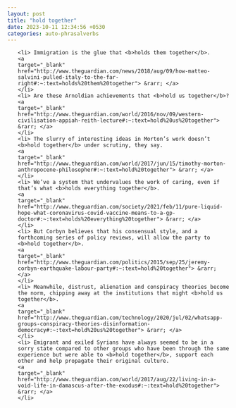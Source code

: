 ```yaml
---
layout: post
title: "hold together"
date: 2023-10-11 12:34:56 +0530
categories: auto-phrasalverbs
---
```

<ol>

    <li> Immigration is the glue that <b>holds them together</b>.
    <a 
    target="_blank" 
    href="http://www.theguardian.com/news/2018/aug/09/how-matteo-salvini-pulled-italy-to-the-far-right#:~:text=holds%20them%20together"> &rarr; </a>
    </li>
    <li> Are these Arnoldian achievements that <b>hold us together</b>?
    <a 
    target="_blank" 
    href="http://www.theguardian.com/world/2016/nov/09/western-civilisation-appiah-reith-lecture#:~:text=hold%20us%20together"> &rarr; </a>
    </li>
    <li> The slurry of interesting ideas in Morton’s work doesn’t <b>hold together</b> under scrutiny, they say.
    <a 
    target="_blank" 
    href="http://www.theguardian.com/world/2017/jun/15/timothy-morton-anthropocene-philosopher#:~:text=hold%20together"> &rarr; </a>
    </li>
    <li> We’ve a system that undervalues the work of caring, even if that’s what <b>holds everything together</b>.
    <a 
    target="_blank" 
    href="http://www.theguardian.com/society/2021/feb/11/pure-liquid-hope-what-coronavirus-covid-vaccine-means-to-a-gp-doctor#:~:text=holds%20everything%20together"> &rarr; </a>
    </li>
    <li> But Corbyn believes that his consensual style, and a forthcoming series of policy reviews, will allow the party to <b>hold together</b>.
    <a 
    target="_blank" 
    href="http://www.theguardian.com/politics/2015/sep/25/jeremy-corbyn-earthquake-labour-party#:~:text=hold%20together"> &rarr; </a>
    </li>
    <li> Meanwhile, distrust, alienation and conspiracy theories become the norm, chipping away at the institutions that might <b>hold us together</b>.
    <a 
    target="_blank" 
    href="http://www.theguardian.com/technology/2020/jul/02/whatsapp-groups-conspiracy-theories-disinformation-democracy#:~:text=hold%20us%20together"> &rarr; </a>
    </li>
    <li> Emigrant and exiled Syrians have always seemed to be in a sorry state compared to other groups who have been through the same experience but were able to <b>hold together</b>, support each other and help propagate their original culture.
    <a 
    target="_blank" 
    href="http://www.theguardian.com/world/2017/aug/22/living-in-a-void-life-in-damascus-after-the-exodus#:~:text=hold%20together"> &rarr; </a>
    </li>